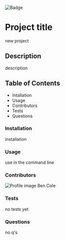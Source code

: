 
![Badge](https://img.shields.io/badge/licence-proprietary-brightgreen)

# Project title
new project

## Description
description

## Table of Contents
- Intallation
- Usage
- Contributors
- Tests
- Questions

### Installation
installation

### Usage
use in the command line

### Contributors
![Profile image](https://avatars0.githubusercontent.com/u/60494687?v=4)
Ben Cole

### Tests
no tests yet

### Questions
no q's

